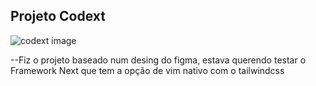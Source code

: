## Projeto Codext

<img src='/codext.png' alt='codext image'/>

--Fiz o projeto baseado num desing do figma, estava querendo testar o Framework Next que tem a opção de vim nativo com o tailwindcss

